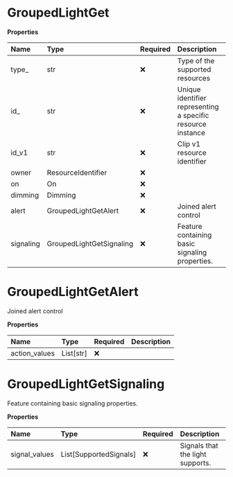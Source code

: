 # GroupedLightGet

**Properties**

| Name      | Type                     | Required | Description                                                 |
| :-------- | :----------------------- | :------- | :---------------------------------------------------------- |
| type\_    | str                      | ❌       | Type of the supported resources                             |
| id\_      | str                      | ❌       | Unique identifier representing a specific resource instance |
| id_v1     | str                      | ❌       | Clip v1 resource identifier                                 |
| owner     | ResourceIdentifier       | ❌       |                                                             |
| on        | On                       | ❌       |                                                             |
| dimming   | Dimming                  | ❌       |                                                             |
| alert     | GroupedLightGetAlert     | ❌       | Joined alert control                                        |
| signaling | GroupedLightGetSignaling | ❌       | Feature containing basic signaling properties.              |

# GroupedLightGetAlert

Joined alert control

**Properties**

| Name          | Type      | Required | Description |
| :------------ | :-------- | :------- | :---------- |
| action_values | List[str] | ❌       |             |

# GroupedLightGetSignaling

Feature containing basic signaling properties.

**Properties**

| Name          | Type                   | Required | Description                      |
| :------------ | :--------------------- | :------- | :------------------------------- |
| signal_values | List[SupportedSignals] | ❌       | Signals that the light supports. |

<!-- This file was generated by liblab | https://liblab.com/ -->
